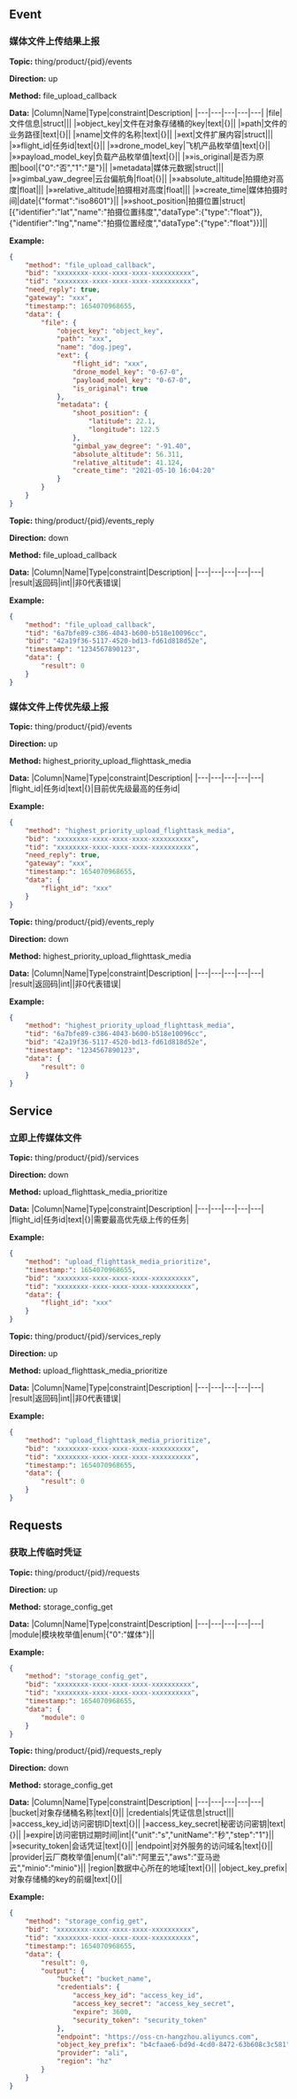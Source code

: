 




 ## Event 

### 媒体文件上传结果上报
**Topic:** thing/product/{pid}/events

**Direction:** up

**Method:** file_upload_callback

**Data:** 
|Column|Name|Type|constraint|Description|
|---|---|---|---|---|
|file|文件信息|struct||| 
|»object_key|文件在对象存储桶的key|text|{}|| 
|»path|文件的业务路径|text|{}|| 
|»name|文件的名称|text|{}|| 
|»ext|文件扩展内容|struct|||
|»»flight_id|任务id|text|{}||
|»»drone_model_key|飞机产品枚举值|text|{}||
|»»payload_model_key|负载产品枚举值|text|{}||
|»»is_original|是否为原图|bool|{&#34;0&#34;:&#34;否&#34;,&#34;1&#34;:&#34;是&#34;}||
|»metadata|媒体元数据|struct|||
|»»gimbal_yaw_degree|云台偏航角|float|{}||
|»»absolute_altitude|拍摄绝对高度|float|||
|»»relative_altitude|拍摄相对高度|float|||
|»»create_time|媒体拍摄时间|date|{&#34;format&#34;:&#34;iso8601&#34;}||
|»»shoot_position|拍摄位置|struct|[{&#34;identifier&#34;:&#34;lat&#34;,&#34;name&#34;:&#34;拍摄位置纬度&#34;,&#34;dataType&#34;:{&#34;type&#34;:&#34;float&#34;}},{&#34;identifier&#34;:&#34;lng&#34;,&#34;name&#34;:&#34;拍摄位置经度&#34;,&#34;dataType&#34;:{&#34;type&#34;:&#34;float&#34;}}]||

 
 
**Example:** 
```json
{
	"method": "file_upload_callback",
	"bid": "xxxxxxxx-xxxx-xxxx-xxxx-xxxxxxxxxx",
	"tid": "xxxxxxxx-xxxx-xxxx-xxxx-xxxxxxxxxx",
	"need_reply": true,
	"gateway": "xxx",
	"timestamp:": 1654070968655,
	"data": {
		"file": {
			"object_key": "object_key",
			"path": "xxx",
			"name": "dog.jpeg",
			"ext": {
				"flight_id": "xxx",
				"drone_model_key": "0-67-0",
				"payload_model_key": "0-67-0",
				"is_original": true
			},
			"metadata": {
				"shoot_position": {
					"latitude": 22.1,
					"longitude": 122.5
				},
				"gimbal_yaw_degree": "-91.40",
				"absolute_altitude": 56.311,
				"relative_altitude": 41.124,
				"create_time": "2021-05-10 16:04:20"
			}
		}
	}
}
```



**Topic:** thing/product/{pid}/events_reply

**Direction:** down

**Method:** file_upload_callback

**Data:** 
|Column|Name|Type|constraint|Description|
|---|---|---|---|---|
|result|返回码|int||非0代表错误|

**Example:** 
```json
{
	"method": "file_upload_callback",
	"tid": "6a7bfe89-c386-4043-b600-b518e10096cc",
	"bid": "42a19f36-5117-4520-bd13-fd61d818d52e",
	"timestamp": "1234567890123",
	"data": {
		"result": 0
	}
}
```


### 媒体文件上传优先级上报
**Topic:** thing/product/{pid}/events

**Direction:** up

**Method:** highest_priority_upload_flighttask_media

**Data:** 
|Column|Name|Type|constraint|Description|
|---|---|---|---|---|
|flight_id|任务id|text|{}|目前优先级最高的任务id|

 
 
**Example:** 
```json
{
	"method": "highest_priority_upload_flighttask_media",
	"bid": "xxxxxxxx-xxxx-xxxx-xxxx-xxxxxxxxxx",
	"tid": "xxxxxxxx-xxxx-xxxx-xxxx-xxxxxxxxxx",
	"need_reply": true,
	"gateway": "xxx",
	"timestamp:": 1654070968655,
	"data": {
		"flight_id": "xxx"
	}
}
```



**Topic:** thing/product/{pid}/events_reply

**Direction:** down

**Method:** highest_priority_upload_flighttask_media

**Data:** 
|Column|Name|Type|constraint|Description|
|---|---|---|---|---|
|result|返回码|int||非0代表错误|

**Example:** 
```json
{
	"method": "highest_priority_upload_flighttask_media",
	"tid": "6a7bfe89-c386-4043-b600-b518e10096cc",
	"bid": "42a19f36-5117-4520-bd13-fd61d818d52e",
	"timestamp": "1234567890123",
	"data": {
		"result": 0
	}
}
```

 



 ## Service 

### 立即上传媒体文件
**Topic:** thing/product/{pid}/services

**Direction:** down

**Method:** upload_flighttask_media_prioritize

**Data:**
|Column|Name|Type|constraint|Description|
|---|---|---|---|---|
|flight_id|任务id|text|{}|需要最高优先级上传的任务|

 
 
**Example:** 
```json
{
	"method": "upload_flighttask_media_prioritize",
	"timestamp:": 1654070968655,
	"bid": "xxxxxxxx-xxxx-xxxx-xxxx-xxxxxxxxxx",
	"tid": "xxxxxxxx-xxxx-xxxx-xxxx-xxxxxxxxxx",
	"data": {
		"flight_id": "xxx"
	}
}
```



**Topic:** thing/product/{pid}/services_reply

**Direction:** up

**Method:** upload_flighttask_media_prioritize

**Data:**
|Column|Name|Type|constraint|Description|
|---|---|---|---|---|
|result|返回码|int||非0代表错误|

 
 
**Example:** 
```json
{
	"method": "upload_flighttask_media_prioritize",
	"bid": "xxxxxxxx-xxxx-xxxx-xxxx-xxxxxxxxxx",
	"tid": "xxxxxxxx-xxxx-xxxx-xxxx-xxxxxxxxxx",
	"timestamp:": 1654070968655,
	"data": {
		"result": 0
	}
}
```



 ## Requests

### 获取上传临时凭证
**Topic:** thing/product/{pid}/requests

**Direction:** up

**Method:** storage_config_get

**Data:**
|Column|Name|Type|constraint|Description|
|---|---|---|---|---|
 |module|模块枚举值|enum|{&#34;0&#34;:&#34;媒体&#34;}||

 
 
**Example:** 
```json
{
	"method": "storage_config_get",
	"bid": "xxxxxxxx-xxxx-xxxx-xxxx-xxxxxxxxxx",
	"tid": "xxxxxxxx-xxxx-xxxx-xxxx-xxxxxxxxxx",
	"timestamp:": 1654070968655,
	"data": {
		"module": 0
	}
}
```



**Topic:** thing/product/{pid}/requests_reply

**Direction:** down

**Method:** storage_config_get

**Data:**
|Column|Name|Type|constraint|Description|
|---|---|---|---|---|
|bucket|对象存储桶名称|text|{}||
|credentials|凭证信息|struct||| 
|»access_key_id|访问密钥ID|text|{}|| 
|»access_key_secret|秘密访问密钥|text|{}|| 
|»expire|访问密钥过期时间|int|{&#34;unit&#34;:&#34;s&#34;,&#34;unitName&#34;:&#34;秒&#34;,&#34;step&#34;:&#34;1&#34;}|| 
|»security_token|会话凭证|text|{}|| 
|endpoint|对外服务的访问域名|text|{}||
 |provider|云厂商枚举值|enum|{&#34;ali&#34;:&#34;阿里云&#34;,&#34;aws&#34;:&#34;亚马逊云&#34;,&#34;minio&#34;:&#34;minio&#34;}||
|region|数据中心所在的地域|text|{}||
|object_key_prefix|对象存储桶的key的前缀|text|{}||

 
 
**Example:** 
```json
{
	"method": "storage_config_get",
	"bid": "xxxxxxxx-xxxx-xxxx-xxxx-xxxxxxxxxx",
	"tid": "xxxxxxxx-xxxx-xxxx-xxxx-xxxxxxxxxx",
	"timestamp:": 1654070968655,
	"data": {
		"result": 0,
		"output": {
			"bucket": "bucket_name",
			"credentials": {
				"access_key_id": "access_key_id",
				"access_key_secret": "access_key_secret",
				"expire": 3600,
				"security_token": "security_token"
			},
			"endpoint": "https://oss-cn-hangzhou.aliyuncs.com",
			"object_key_prefix": "b4cfaae6-bd9d-4cd0-8472-63b608c3c581",
			"provider": "ali",
			"region": "hz"
		}
	}
}
```


